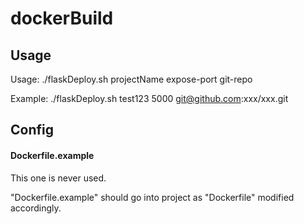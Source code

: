 # dockerBuild

## Usage

Usage: ./flaskDeploy.sh projectName expose-port git-repo

Example: ./flaskDeploy.sh test123 5000 git@github.com:xxx/xxx.git

## Config

#### Dockerfile.example
This one is never used.

"Dockerfile.example" should go into project as "Dockerfile" modified accordingly.
